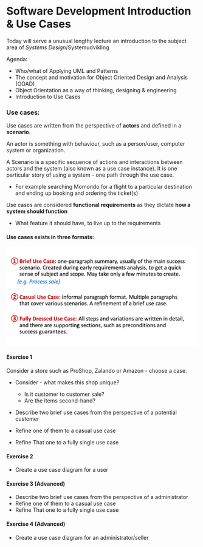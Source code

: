 # Software Development Introduction & Use Cases

Today will serve a unusual lengthy lecture an introduction to the subject area of *Systems Design*/Systemudvikling

Agenda:

- Who/what of Applying UML and Patterns
- The concept and motivation for Object Oriented Design and Analysis (OOAD)
- Object Orientation as a way of thinking, designing & engineering
- Introduction to Use Cases



### Use cases:

Use cases are written from the perspective of **actors** and defined in a **scenario**.

An actor is something with behaviour, such as a person/user, computer system or organization.

A Scenario is a specific sequence of actions and interactions between actors and the system (also known as a use case instance). It is one particular story of using a system - one path through the use case.

- For example searching Momondo for a flight to a particular destination and ending up booking and ordering the ticket(s)

Use cases are considered **functional requirements** as they dictate **how a system should function**

- What feature it should have, to live up to the requirements

#### Use cases exists in three formats:

![image-20211026152924168](1-monday.assets/image-20211026152924168.png)

#### Exercise 1

Consider a store such as ProShop, Zalando or Amazon - choose a case.

- Consider - what makes this shop unique?
  - Is it customer to customer sale?
  - Are the items second-hand?

- Describe two brief use cases from the perspective of a potential customer
- Refine one of them to a casual use case
- Refine That one to a fully single use case

#### Exercise 2

- Create a use case diagram for a user 



#### Exercise 3 (Advanced)

- Describe two brief use cases from the perspective of a administrator
- Refine one of them to a casual use case
- Refine That one to a fully single use case

#### Exercise 4 (Advanced)

- Create a use case diagram for an administrator/seller

